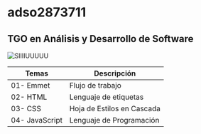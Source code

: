 # adso2873711
## TGO en Análisis y Desarrollo de Software 
![SIIIIUUUUU](https://assets-es.imgfoot.com/media/cache/642x382/cr7-652a3f2621cf4.jpg)

| Temas | Descripción|
| ----- | -----------|
| 01- Emmet | Flujo de trabajo |
| 02- HTML| Lenguaje de etiquetas |
| 03- CSS| Hoja de Estilos en Cascada |
| 04- JavaScript | Lenguaje de Programación |
